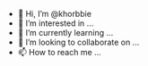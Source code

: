 - 👋 Hi, I’m @khorbbie
- 👀 I’m interested in ...
- 🌱 I’m currently learning ...
- 💞️ I’m looking to collaborate on ...
- 📫 How to reach me ...

<!---
khorbbie/khorbbie is a ✨ special ✨ repository because its `README.md` (this file) appears on your GitHub profile.
You can click the Preview link to take a look at your changes.
--->
